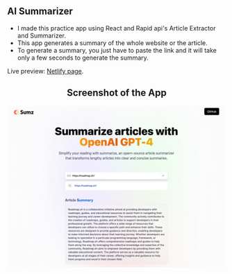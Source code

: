 ## AI Summarizer

- I made this practice app using React and Rapid api's Article Extractor and Summarizer.
- This app generates a summary of the whole website or the article.
- To generate a summary, you just have to paste the link and it will take only a few seconds to generate the summary.  

Live preview: [Netlify page]([https://pages.github.com/](https://fa-summary.netlify.app/)).

<h2 align="center">Screenshot of the App</h2>

![moving-blob-gif](./src/assets/screenshot.jpeg)
